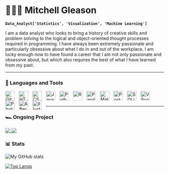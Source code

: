 # 👨🏻‍💻 Mitchell Gleason

**`Data_Analyst['Statistics', 'Visualization', 'Machine Learning']`**

I am a data analyst who looks to bring a history of creative skills and problem solving to the logical and object-oriented thought processes required in programming. I have always been extremely passionate and particularly obsessive about what I do in and out of the workplace. I am lucky enough now to have found a career that I am not only passionate and obsessive about, but which also requires the best of what I have learned from my past.

---

### 🧰 Languages and Tools

<img align="left" alt="Git" width="30px" style="padding-right:10px;" src="https://cdn.jsdelivr.net/gh/devicons/devicon/icons/git/git-original.svg" />
<img align="left" alt="HTML" width="30px" style="padding-right:10px;" src="https://cdn.jsdelivr.net/gh/devicons/devicon/icons/html5/html5-plain.svg" />
<img align="left" alt="CSS" width="30px" style="padding-right:10px;" src="https://cdn.jsdelivr.net/gh/devicons/devicon/icons/css3/css3-plain.svg" />
<img align="left" alt="JavaScript" width="30px" style="padding-right:10px;" src="https://cdn.jsdelivr.net/gh/devicons/devicon/icons/javascript/javascript-plain.svg" />
<img align="left" alt="Python" width="30px" style="padding-right:10px;" src="https://cdn.jsdelivr.net/gh/devicons/devicon/icons/python/python-plain.svg" />
<img align="left" alt="R" width="30px" style="padding-right:10px;" src="https://cdn.jsdelivr.net/gh/devicons/devicon/icons/r/r-plain.svg" />
<img align="left" alt="Pandas" width="30px" style="padding-right:10px;" src="https://cdn.jsdelivr.net/gh/devicons/devicon/icons/pandas/pandas-original.svg" />
<img align="left" alt="Matlab" width="30px" style="padding-right:10px;" src="https://cdn.jsdelivr.net/gh/devicons/devicon/icons/matlab/matlab-original.svg" />
<img align="left" alt="PostgreSQL" width="30px" style="padding-right:10px;" src="https://cdn.jsdelivr.net/gh/devicons/devicon/icons/postgresql/postgresql-original.svg" />
<img align="left" alt="SQLite" width="30px" style="padding-right:10px;" src="https://cdn.jsdelivr.net/gh/devicons/devicon/icons/sqlite/sqlite-original.svg" />
<img align="left" alt="VScode" width="30px" style="padding-right:10px;" src="https://cdn.jsdelivr.net/gh/devicons/devicon/icons/vscode/vscode-original.svg" />
<img align="left" alt="Photoshop" width="30px" style="padding-right:10px;" src="https://cdn.jsdelivr.net/gh/devicons/devicon/icons/photoshop/photoshop-plain.svg" />
<img align="left" alt="Aftereffects" width="30px" style="padding-right:10px;" src="https://cdn.jsdelivr.net/gh/devicons/devicon/icons/aftereffects/aftereffects-plain.svg" />
<img align="left" alt="Illustrator" width="30px" style="padding-right:10px;" src="https://cdn.jsdelivr.net/gh/devicons/devicon/icons/illustrator/illustrator-plain.svg" />
</br>
</br>

---

### 🏎 Ongoing Project
<a href="https://github.com/MitchellGleason/F1-Data-Analysis--Wet-Races">
  <img align="center" src="https://github-readme-stats.vercel.app/api/pin/?username=MitchellGleason&theme=github_dark&repo=F1-Data-Analysis--Wet-Races" />
</a>
<a href="https://github.com/MitchellGleason/F1-Data-Analysis--Mechanical-Retirements">
  <img align="center" src="https://github-readme-stats.vercel.app/api/pin/?username=MitchellGleason&theme=github_dark&repo=F1-Data-Analysis--Mechanical-Retirements" />
</a>


### 📊 Stats

![My GitHub stats](https://github-readme-stats.vercel.app/api?username=MitchellGleason&show_icons=true&theme=github_dark)

[![Top Langs](https://github-readme-stats.vercel.app/api/top-langs/?username=MitchellGleason&layout=compact&theme=github_dark)](https://github.com/MitchellGleason/github-readme-stats)
